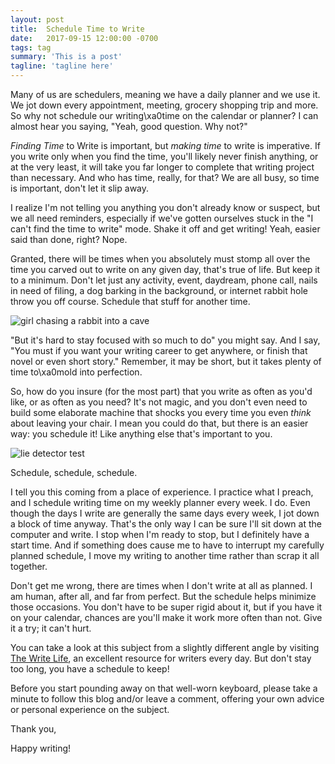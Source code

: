 ```yaml
---
layout: post
title:  Schedule Time to Write
date:   2017-09-15 12:00:00 -0700
tags: tag
summary: 'This is a post'
tagline: 'tagline here'
---
```


Many of us are schedulers, meaning we have a daily planner and we use it. We jot down every appointment, meeting, grocery shopping trip and more. So why not schedule our writing\xa0time on the calendar or planner? I can almost hear you saying, "Yeah, good question. Why not?"

*Finding Time* to Write is important, but *making time* to write is imperative. If you write only when you find the time, you'll likely never finish anything, or at the very least, it will take you far longer to complete that writing project than necessary. And who has time, really, for that? We are all busy, so time is important, don't let it slip away.

I realize I'm not telling you anything you don't already know or suspect, but we all need reminders, especially if we've gotten ourselves stuck in the "I can't find the time to write" mode. Shake it off and get writing! Yeah, easier said than done, right? Nope.

Granted, there will be times when you absolutely must stomp all over the time you carved out to write on any given day, that's true of life. But keep it to a minimum. Don't let just any activity, event, daydream, phone call, nails in need of filing, a dog barking in the background, or internet rabbit hole throw you off course. Schedule that stuff for another time.

![girl chasing a rabbit into a cave](https://i1.wp.com/thedreamingwizard.com/images/site_graphics/6a00d8341ca6f253ef010535fec21b970b-800wi.jpg)

"But it's hard to stay focused with so much to do" you might say. And I say, "You must if you want your writing career to get anywhere, or finish that novel or even short story." Remember, it may be short, but it takes plenty of time to\xa0mold into perfection.

So, how do you insure (for the most part) that you write as often as you'd like, or as often as you need? It's not magic, and you don't even need to build some elaborate machine that shocks you every time you even *think* about leaving your chair. I mean you could do that, but there is an easier way: you schedule it! Like anything else that's important to you.

![lie detector test](https://i1.wp.com/static.tvtropes.org/pmwiki/pub/images/meettheparents_lie_detector.jpg)

Schedule, schedule, schedule.

I tell you this coming from a place of experience. I practice what I preach, and I schedule writing time on my weekly planner every week. I do. Even though the days I write are generally the same days every week, I jot down a block of time anyway. That's the only way I can be sure I'll sit down at the computer and write. I stop when I'm ready to stop, but I definitely have a start time. And if something does cause me to have to interrupt my carefully planned schedule, I move my writing to another time rather than scrap it all together.

Don't get me wrong, there are times when I don't write at all as planned. I am human, after all, and far from perfect. But the schedule helps minimize those occasions. You don't have to be super rigid about it, but if you have it on your calendar, chances are you'll make it work more often than not. Give it a try; it can't hurt.

You can take a look at this subject from a slightly different angle by visiting [The Write Life](https://thewritelife.com/flexibility-in-your-writing-career/), an excellent resource for writers every day. But don't stay too long, you have a schedule to keep!

Before you start pounding away on that well-worn keyboard, please take a minute to follow this blog and/or leave a comment, offering your own advice or personal experience on the subject.

Thank you,

Happy writing!
